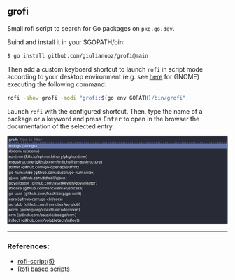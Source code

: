 ## grofi

Small rofi script to search for Go packages on `pkg.go.dev`.

Buind and install it in your $GOPATH/bin:
```bash
$ go install github.com/giulianopz/grofi@main
```

Then add a custom keyboard shortcut to launch `rofi` in script mode according to your desktop environment (e.g. see [here](https://docs.fedoraproject.org/en-US/quick-docs/proc_setting-key-shortcut/) for GNOME) executing the following command:
```bash
rofi -show grofi -modi "grofi:$(go env GOPATH)/bin/grofi"  
```

Launch `rofi` with the configured shortcut. Then, type the name of a package or a keyword and press <kbd>Enter</kbd> to open in the browser the documentation of the selected entry:

![preview](./assets/preview.png)

---

### References:
- [rofi-script(5)](https://man.archlinux.org/man/rofi-script.5.en)
- [Rofi based scripts](https://github.com/davatorium/rofi-scripts)
